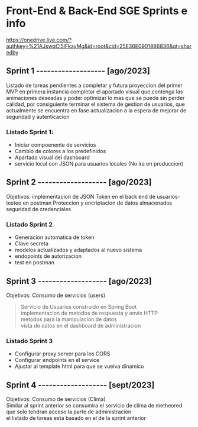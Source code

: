 # Front-End & Back-End SGE Sprints e info   

https://onedrive.live.com/?authkey=%21AJswqCl5lFkayMg&id=root&cid=25E36E0901886836&qt=sharedby
  
## Sprint 1 ------------------- [ago/2023]
Listado de tareas pendientes a completar y futura proyeccion del primer MVP
en primera instancia completar el apartado visual que contenga las animaciones deseadas y poder optimizar lo mas que se pueda sin perder calidad, por consiguiente terminar el sistema de gestion de usuarios, que actualmente se encuentra en fase actualizacion a la espera de mejorar de seguridad y autenticacion
  
### Listado Sprint 1:  
- Iniciar compoenente de servicios  
- Cambio de colores a los predefinidos  
- Apartado visual del dashboard  
- servicio local con JSON para usuarios locales (No ira en produccion)  

## Sprint 2 ------------------- [ago/2023]
Objetivos: implementacion de JSON Token en el back end de usuarios- testeo en postman
Proteccion y encriptacion de datos almacenados
seguridad de credenciales

### Listado Sprint 2
- Generacion automatica de token
- Clave secreta
- modelos actualizados y adaptados al nuevo sistema
- endopoints de autorizacion
- test en postman

## Sprint 3 ------------------- [ago/2023]   
Objetivos: Consumo de servicios (users)   
>Servicio de Usuarios construido en Spring Boot   
>implementacion de metodos de respuesta y envio HTTP   
>metodos para la manipulacion de datos   
>vista de datos en el dashboard de administracion   

### Listado Sprint 3
- Configurar proxy server para los CORS
- Configurar endpoints en el service
- Ajustar al template html para que se vuelva dinamico

## Sprint 4 ------------------- [sept/2023]   
Objetivos: Consumo de servicios (Clima)    
Similar al sprint anterior se consumira el servicio de clima de metheored    
que solo tendran acceso la parte de administración    
el listado de tareas esta basado en el de la sprint anterior


